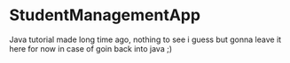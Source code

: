 # StudentManagementApp

Java tutorial made long time ago, nothing to see i guess but gonna leave it here for now in case of goin back into java ;)

